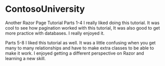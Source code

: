 # ContosoUniversity
Another Razor Page Tutorial
Parts 1-4
  I really liked doing this tutorial. It was cool to see how pagination worked with this tutorial, It was also good to get 
  more practice with databases. I really enjoyed it.
  
Parts 5-8
  I liked this tutorial as well. It was a little confusing when you get many to many relationships and have to make extra classes
  to be able to make it work. I enjoyed getting a different perspective on Razor and learning a new skill.

